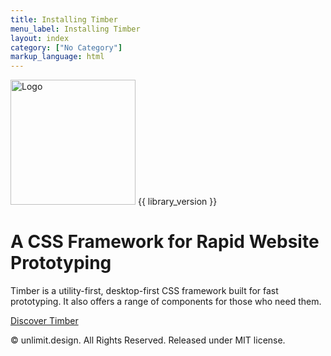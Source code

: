 ```yaml
---
title: Installing Timber
menu_label: Installing Timber
layout: index
category: ["No Category"]
markup_language: html
---
```


<div class="section-block p-0 bg-black">
  <div class="row fluid h-screen">
    <div class="col w-6/12 offset-3 flex items-center center">
      <div>
        <img class="mx-auto" src="/images/logo.svg" width="200" alt="Logo">
        <span class="badge rounded mr-auto relative -pst-30 bg-indigo color-white">{{ library_version }}</span>
        <h1 class="text-huge color-white font-light">A CSS Framework for Rapid Website Prototyping</h1>
        <p class="text-large color-grey-dark">Timber is a utility-first, desktop-first CSS framework built for fast prototyping. It also offers a range of components for those who need them.</p>
        <a href="getting-started/getting-started-timber.html" class="button rounded bg-hover-shadow-4xl">Discover Timber</a>
      </div>
    </div>
  </div>
  <p class="copyright w-full h-0 mb-0 relative -pst-40 center color-grey-dark">© unlimit.design. All Rights Reserved. Released under MIT license.</p>
</div>
